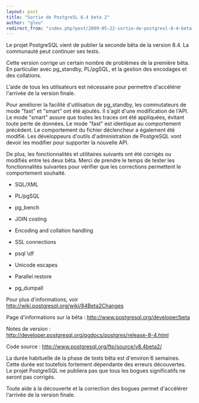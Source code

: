 ```yaml
---
layout: post
title: "Sortie de PostgreSL 8.4 beta 2"
author: "gleu"
redirect_from: "index.php?post/2009-05-22-sortie-de-postgresl-8-4-beta-2 "
---
```





<!--more-->


Le projet PostgreSQL vient de publier la seconde bêta de la version 8.4. La communauté peut continuer ses tests.



Cette version corrige un certain nombre de problèmes de la première bêta. En particulier avec pg_standby, PL/pgSQL, et la gestion des encodages et des collations.



L'aide de tous les utilisateurs est nécessaire pour permettre d'accélérer l'arrivée de la version finale.



Pour améliorer la facilité d'utilisation de pg_standby, les commutateurs de mode "fast" et "smart" ont été ajoutés. Il s'agit d'une modification de l'API. Le mode "smart" assure que toutes les traces ont été appliquées, évitant toute perte de données. Le mode "fast" est identique au comportement précédent. Le comportement du fichier déclencheur a également été modifié. Les développeurs d'outils d'administration de PostgreSQL vont devoir les modifier pour supporter la nouvelle API.



De plus, les fonctionnalités et utilitaires suivants ont été corrigés ou modifiés entre les deux bêta. Merci de prendre le temps de tester les fonctionnalités suivantes pour vérifier que les corrections permettent le comportement souhaité.



* SQL/XML

* PL/pgSQL

* pg_bench

* JOIN costing

* Encoding and collation handling

* SSL connections

* psql \df

* Unicode escapes

* Parallel restore

* pg_dumpall



Pour plus d'informations, voir http://wiki.postgresql.org/wiki/84Beta2Changes



Page d'informations sur la bêta : http://www.postgresql.org/developer/beta



Notes de version : http://developer.postgresql.org/pgdocs/postgres/release-8-4.html



Code source : http://www.postgresql.org/ftp/source/v8.4beta2/



La durée habituelle de la phase de tests bêta est d'environ 6 semaines. Cette durée est toutefois fortement dépendante des erreurs découvertes. Le projet PostgreSQL ne publiera pas que tous les bogues significatifs ne seront pas corrigés.



Toute aide à la découverte et la correction des bogues permet d'accélérer l'arrivée de la version finale.